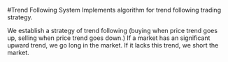 #Trend Following System
Implements algorithm for trend following trading strategy.

We establish a strategy of trend following (buying when price trend goes up, selling when price trend goes down.)
If a market has an significant upward trend, we go long in the market.
If it lacks this trend, we short the market.
